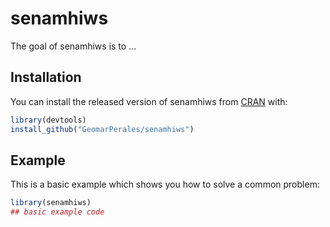 # senamhiws

<!-- badges: start -->

<!-- badges: end -->

The goal of senamhiws is to ...

## Installation

You can install the released version of senamhiws from [CRAN](https://CRAN.R-project.org) with:

``` r
library(devtools)
install_github("GeomarPerales/senamhiws")
```

## Example

This is a basic example which shows you how to solve a common problem:

``` r
library(senamhiws)
## basic example code
```
